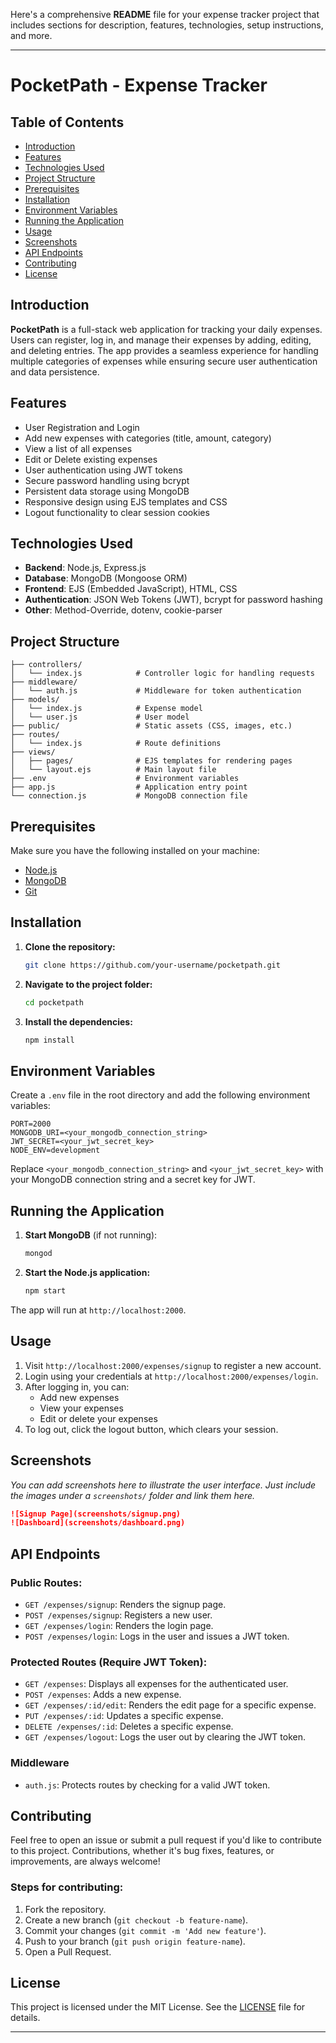 Here's a comprehensive **README** file for your expense tracker project that includes sections for description, features, technologies, setup instructions, and more.

---

# PocketPath - Expense Tracker

## Table of Contents
- [Introduction](#introduction)
- [Features](#features)
- [Technologies Used](#technologies-used)
- [Project Structure](#project-structure)
- [Prerequisites](#prerequisites)
- [Installation](#installation)
- [Environment Variables](#environment-variables)
- [Running the Application](#running-the-application)
- [Usage](#usage)
- [Screenshots](#screenshots)
- [API Endpoints](#api-endpoints)
- [Contributing](#contributing)
- [License](#license)

## Introduction

**PocketPath** is a full-stack web application for tracking your daily expenses. Users can register, log in, and manage their expenses by adding, editing, and deleting entries. The app provides a seamless experience for handling multiple categories of expenses while ensuring secure user authentication and data persistence.

## Features
- User Registration and Login
- Add new expenses with categories (title, amount, category)
- View a list of all expenses
- Edit or Delete existing expenses
- User authentication using JWT tokens
- Secure password handling using bcrypt
- Persistent data storage using MongoDB
- Responsive design using EJS templates and CSS
- Logout functionality to clear session cookies

## Technologies Used
- **Backend**: Node.js, Express.js
- **Database**: MongoDB (Mongoose ORM)
- **Frontend**: EJS (Embedded JavaScript), HTML, CSS
- **Authentication**: JSON Web Tokens (JWT), bcrypt for password hashing
- **Other**: Method-Override, dotenv, cookie-parser

## Project Structure

```
├── controllers/
│   └── index.js            # Controller logic for handling requests
├── middleware/
│   └── auth.js             # Middleware for token authentication
├── models/
│   └── index.js            # Expense model
│   └── user.js             # User model
├── public/                 # Static assets (CSS, images, etc.)
├── routes/
│   └── index.js            # Route definitions
├── views/
│   ├── pages/              # EJS templates for rendering pages
│   └── layout.ejs          # Main layout file
├── .env                    # Environment variables
├── app.js                  # Application entry point
└── connection.js           # MongoDB connection file
```

## Prerequisites

Make sure you have the following installed on your machine:

- [Node.js](https://nodejs.org/en/download/)
- [MongoDB](https://www.mongodb.com/try/download/community)
- [Git](https://git-scm.com/)

## Installation

1. **Clone the repository:**

    ```bash
    git clone https://github.com/your-username/pocketpath.git
    ```

2. **Navigate to the project folder:**

    ```bash
    cd pocketpath
    ```

3. **Install the dependencies:**

    ```bash
    npm install
    ```

## Environment Variables

Create a `.env` file in the root directory and add the following environment variables:

```
PORT=2000
MONGODB_URI=<your_mongodb_connection_string>
JWT_SECRET=<your_jwt_secret_key>
NODE_ENV=development
```

Replace `<your_mongodb_connection_string>` and `<your_jwt_secret_key>` with your MongoDB connection string and a secret key for JWT.

## Running the Application

1. **Start MongoDB** (if not running):
   
   ```bash
   mongod
   ```

2. **Start the Node.js application:**

    ```bash
    npm start
    ```

The app will run at `http://localhost:2000`.

## Usage

1. Visit `http://localhost:2000/expenses/signup` to register a new account.
2. Login using your credentials at `http://localhost:2000/expenses/login`.
3. After logging in, you can:
   - Add new expenses
   - View your expenses
   - Edit or delete your expenses
4. To log out, click the logout button, which clears your session.

## Screenshots

_You can add screenshots here to illustrate the user interface. Just include the images under a `screenshots/` folder and link them here._

```markdown
![Signup Page](screenshots/signup.png)
![Dashboard](screenshots/dashboard.png)
```

## API Endpoints

### Public Routes:
- `GET /expenses/signup`: Renders the signup page.
- `POST /expenses/signup`: Registers a new user.
- `GET /expenses/login`: Renders the login page.
- `POST /expenses/login`: Logs in the user and issues a JWT token.

### Protected Routes (Require JWT Token):
- `GET /expenses`: Displays all expenses for the authenticated user.
- `POST /expenses`: Adds a new expense.
- `GET /expenses/:id/edit`: Renders the edit page for a specific expense.
- `PUT /expenses/:id`: Updates a specific expense.
- `DELETE /expenses/:id`: Deletes a specific expense.
- `GET /expenses/logout`: Logs the user out by clearing the JWT token.

### Middleware
- `auth.js`: Protects routes by checking for a valid JWT token.

## Contributing

Feel free to open an issue or submit a pull request if you'd like to contribute to this project. Contributions, whether it's bug fixes, features, or improvements, are always welcome!

### Steps for contributing:

1. Fork the repository.
2. Create a new branch (`git checkout -b feature-name`).
3. Commit your changes (`git commit -m 'Add new feature'`).
4. Push to your branch (`git push origin feature-name`).
5. Open a Pull Request.

## License

This project is licensed under the MIT License. See the [LICENSE](LICENSE) file for details.

---
